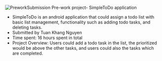 ![PreworkSubmission](https://user-images.githubusercontent.com/80604127/132112689-32253cdd-f03e-4907-aea5-c122c4fb526e.gif)
Pre-work project- SimpleToDo application
+ SimpleToDo is an android application that could assign a todo list with basic list management, functionality such as adding todo tasks, and deleting tasks.
+ Submitted by Tuan Khang Nguyen
+ Time spent: 16 hours spent in total
+ Project Overview: Users could add a todo task in the list, the prioritized would be above the other tasks, and users could also the tasks which are completed.
